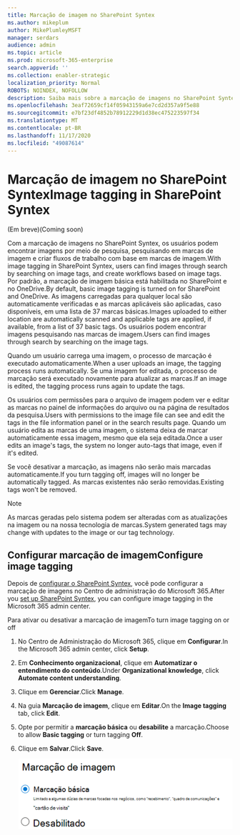 ```yaml
---
title: Marcação de imagem no SharePoint Syntex
ms.author: mikeplum
author: MikePlumleyMSFT
manager: serdars
audience: admin
ms.topic: article
ms.prod: microsoft-365-enterprise
search.appverid: ''
ms.collection: enabler-strategic
localization_priority: Normal
ROBOTS: NOINDEX, NOFOLLOW
description: Saiba mais sobre a marcação de imagens no SharePoint Syntex
ms.openlocfilehash: 3eaf72659cf14f05943159a6e7cd2d357a9f5e88
ms.sourcegitcommit: e7bf23df4852b78912229d1d38ec475223597f34
ms.translationtype: MT
ms.contentlocale: pt-BR
ms.lasthandoff: 11/17/2020
ms.locfileid: "49087614"
---
```

# <a name="image-tagging-in-sharepoint-syntex"></a><span data-ttu-id="ee64d-103">Marcação de imagem no SharePoint Syntex</span><span class="sxs-lookup"><span data-stu-id="ee64d-103">Image tagging in SharePoint Syntex</span></span>

<span data-ttu-id="ee64d-104">(Em breve)</span><span class="sxs-lookup"><span data-stu-id="ee64d-104">(Coming soon)</span></span>

<span data-ttu-id="ee64d-105">Com a marcação de imagens no SharePoint Syntex, os usuários podem encontrar imagens por meio de pesquisa, pesquisando em marcas de imagem e criar fluxos de trabalho com base em marcas de imagem.</span><span class="sxs-lookup"><span data-stu-id="ee64d-105">With image tagging in SharePoint Syntex, users can find images through search by searching on image tags, and create workflows based on image tags.</span></span> <span data-ttu-id="ee64d-106">Por padrão, a marcação de imagem básica está habilitada no SharePoint e no OneDrive.</span><span class="sxs-lookup"><span data-stu-id="ee64d-106">By default, basic image tagging is turned on for SharePoint and OneDrive.</span></span> <span data-ttu-id="ee64d-107">As imagens carregadas para qualquer local são automaticamente verificadas e as marcas aplicáveis são aplicadas, caso disponíveis, em uma lista de 37 marcas básicas.</span><span class="sxs-lookup"><span data-stu-id="ee64d-107">Images uploaded to either location are automatically scanned and applicable tags are applied, if available, from a list of 37 basic tags.</span></span> <span data-ttu-id="ee64d-108">Os usuários podem encontrar imagens pesquisando nas marcas de imagem.</span><span class="sxs-lookup"><span data-stu-id="ee64d-108">Users can find images through search by searching on the image tags.</span></span>

<span data-ttu-id="ee64d-109">Quando um usuário carrega uma imagem, o processo de marcação é executado automaticamente.</span><span class="sxs-lookup"><span data-stu-id="ee64d-109">When a user uploads an image, the  tagging process runs automatically.</span></span> <span data-ttu-id="ee64d-110">Se uma imagem for editada, o processo de marcação será executado novamente para atualizar as marcas.</span><span class="sxs-lookup"><span data-stu-id="ee64d-110">If an image is edited, the tagging process runs again to update the tags.</span></span>

<span data-ttu-id="ee64d-111">Os usuários com permissões para o arquivo de imagem podem ver e editar as marcas no painel de informações do arquivo ou na página de resultados da pesquisa.</span><span class="sxs-lookup"><span data-stu-id="ee64d-111">Users with permissions to the image file can see and edit the tags in the file information panel or in the search results page.</span></span> <span data-ttu-id="ee64d-112">Quando um usuário edita as marcas de uma imagem, o sistema deixa de marcar automaticamente essa imagem, mesmo que ela seja editada.</span><span class="sxs-lookup"><span data-stu-id="ee64d-112">Once a user edits an image's tags, the system no longer auto-tags that image, even if it's edited.</span></span>

<span data-ttu-id="ee64d-113">Se você desativar a marcação, as imagens não serão mais marcadas automaticamente.</span><span class="sxs-lookup"><span data-stu-id="ee64d-113">If you turn tagging off, images will no longer be automatically tagged.</span></span> <span data-ttu-id="ee64d-114">As marcas existentes não serão removidas.</span><span class="sxs-lookup"><span data-stu-id="ee64d-114">Existing tags won't be removed.</span></span>

> [!NOTE]
> <span data-ttu-id="ee64d-115">As marcas geradas pelo sistema podem ser alteradas com as atualizações na imagem ou na nossa tecnologia de marcas.</span><span class="sxs-lookup"><span data-stu-id="ee64d-115">System generated tags may change with updates to the image or our tag technology.</span></span>


## <a name="configure-image-tagging"></a><span data-ttu-id="ee64d-116">Configurar marcação de imagem</span><span class="sxs-lookup"><span data-stu-id="ee64d-116">Configure image tagging</span></span>

<span data-ttu-id="ee64d-117">Depois de [configurar o SharePoint Syntex](set-up-content-understanding.md), você pode configurar a marcação de imagens no Centro de administração do Microsoft 365.</span><span class="sxs-lookup"><span data-stu-id="ee64d-117">After you [set up SharePoint Syntex](set-up-content-understanding.md), you can configure image tagging in the Microsoft 365 admin center.</span></span>  

<span data-ttu-id="ee64d-118">Para ativar ou desativar a marcação de imagem</span><span class="sxs-lookup"><span data-stu-id="ee64d-118">To turn image tagging on or off</span></span>

1. <span data-ttu-id="ee64d-119">No Centro de Administração do Microsoft 365, clique em **Configurar**.</span><span class="sxs-lookup"><span data-stu-id="ee64d-119">In the Microsoft 365 admin center, click **Setup**.</span></span>

2. <span data-ttu-id="ee64d-120">Em **Conhecimento organizacional**, clique em **Automatizar o entendimento do conteúdo**.</span><span class="sxs-lookup"><span data-stu-id="ee64d-120">Under **Organizational knowledge**, click **Automate content understanding**.</span></span>

3. <span data-ttu-id="ee64d-121">Clique em **Gerenciar**.</span><span class="sxs-lookup"><span data-stu-id="ee64d-121">Click **Manage**.</span></span>

4. <span data-ttu-id="ee64d-122">Na guia **Marcação de imagem**, clique em **Editar**.</span><span class="sxs-lookup"><span data-stu-id="ee64d-122">On the **Image tagging** tab, click **Edit**.</span></span>

5. <span data-ttu-id="ee64d-123">Opte por permitir a **marcação básica** ou **desabilite** a marcação.</span><span class="sxs-lookup"><span data-stu-id="ee64d-123">Choose to allow **Basic tagging** or turn tagging **Off**.</span></span>

6. <span data-ttu-id="ee64d-124">Clique em **Salvar**.</span><span class="sxs-lookup"><span data-stu-id="ee64d-124">Click **Save**.</span></span>

    ![Captura de tela do controle de marcação de imagem](../media/content-understanding/sharepoint-syntex-image-tagging-control.png)
